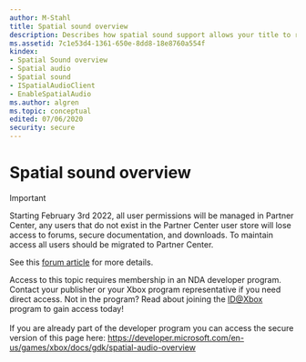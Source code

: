 ```yaml
---
author: M-Stahl
title: Spatial sound overview
description: Describes how spatial sound support allows your title to render more immersive audio mixes by enabling both surround and elevation (above or below the listener) audio cues.
ms.assetid: 7c1e53d4-1361-650e-8dd8-18e8760a554f
kindex:
- Spatial Sound overview
- Spatial audio
- Spatial sound
- ISpatialAudioClient
- EnableSpatialAudio
ms.author: algren
ms.topic: conceptual
edited: 07/06/2020
security: secure
---
```


# Spatial sound overview
> [!IMPORTANT]
> Starting February 3rd 2022, all user permissions will be managed in Partner Center, any users that do not exist in the Partner Center user store will lose access to forums, secure documentation, and downloads. To maintain access all users should be migrated to Partner Center. <p></p>See this <a href="https://forums.xboxlive.com/articles/132187/breaking-change-user-access-for-forums-secure-docu.html">forum article</a> for more details.  

 Access to this topic requires membership in an NDA developer program. Contact your publisher or your Xbox program representative if you need direct access. Not in the program? Read about joining the <a href="https://www.xbox.com/Developers/id">ID@Xbox</a> program to gain access today!  <br/><br/>If you are already part of the developer program you can access the secure version of this page here: <a target="_blank" href="https://developer.microsoft.com/en-us/games/xbox/docs/gdk/spatial-audio-overview">https://developer.microsoft.com/en-us/games/xbox/docs/gdk/spatial-audio-overview</a>